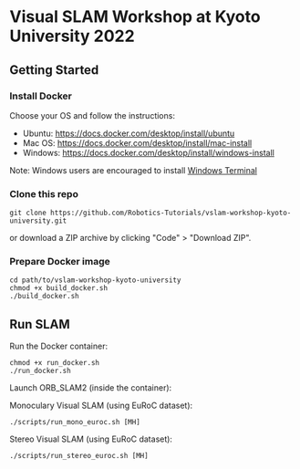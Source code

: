 # Visual SLAM Workshop at Kyoto University 2022

## Getting Started

### Install Docker

Choose your OS and follow the instructions:

- Ubuntu: https://docs.docker.com/desktop/install/ubuntu
- Mac OS: https://docs.docker.com/desktop/install/mac-install
- Windows: https://docs.docker.com/desktop/install/windows-install

Note: Windows users are encouraged to install [Windows Terminal](https://apps.microsoft.com/store/detail/windows-terminal/9N0DX20HK701?hl=ja-jp&gl=JP)

### Clone this repo

```shell
git clone https://github.com/Robotics-Tutorials/vslam-workshop-kyoto-university.git
```

or download a ZIP archive by clicking "Code" > "Download ZIP".

### Prepare Docker image

```shell
cd path/to/vslam-workshop-kyoto-university
chmod +x build_docker.sh
./build_docker.sh
```

## Run SLAM

Run the Docker container:
```shell
chmod +x run_docker.sh 
./run_docker.sh
```

Launch ORB_SLAM2 (inside the container):

Monoculary Visual SLAM (using EuRoC dataset):
```shell
./scripts/run_mono_euroc.sh [MH]
```

Stereo Visual SLAM (using EuRoC dataset):
```shell
./scripts/run_stereo_euroc.sh [MH]
```
